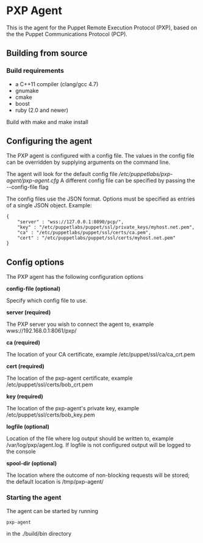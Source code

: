 # PXP Agent

This is the agent for the Puppet Remote Execution Protocol (PXP), based on the
the Puppet Communications Protocol (PCP).

## Building from source

### Build requirements
 - a C++11 compiler (clang/gcc 4.7)
 - gnumake
 - cmake
 - boost
 - ruby (2.0 and newer)

Build with make and make install

## Configuring the agent

The PXP agent is configured with a config file. The values in the config file can be
overridden by supplying arguments on the command line.

The agent will look for the default config file */etc/puppetlabs/pxp-agent/pxp-agent.cfg*
A different config file can be specified by passing the --config-file flag

The config files use the JSON format. Options must be specified as entries of a
single JSON object. Example:

```
{
    "server" : "wss://127.0.0.1:8090/pcp/",
    "key" : "/etc/puppetlabs/puppet/ssl/private_keys/myhost.net.pem",
    "ca" : "/etc/puppetlabs/puppet/ssl/certs/ca.pem",
    "cert" : "/etc/puppetlabs/puppet/ssl/certs/myhost.net.pem"
}
```

## Config options

The PXP agent has the following configuration options

**config-file (optional)**

Specify which config file to use.

**server (required)**

The PXP server you wish to connect the agent to, example wws://192.168.0.1:8061/pxp/

**ca (required)**

The location of your CA certificate, example /etc/puppet/ssl/ca/ca_crt.pem

**cert (required)**

The location of the pxp-agent certificate, example /etc/puppet/ssl/certs/bob_crt.pem

**key (required)**

The location of the pxp-agent's private key, example /etc/puppet/ssl/certs/bob_key.pem

**logfile (optional)**

Location of the file where log output should be written to, example /var/log/pxp/agent.log.
If logfile is not configured output will be logged to the console

**spool-dir (optional)**

The location where the outcome of non-blocking requests will be stored; the
default location is /tmp/pxp-agent/

### Starting the agent

The agent can be started by running
```
pxp-agent
```
in the ./build/bin directory
